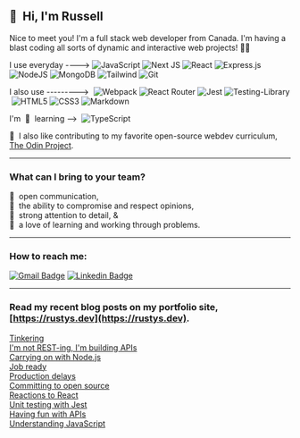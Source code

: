 ## 👋&nbsp; Hi, I'm Russell

Nice to meet you! I'm a full stack web developer from Canada. I'm having a blast coding all sorts of dynamic and interactive web projects! 🚀😃  


I use everyday ---->&nbsp;![JavaScript](https://img.shields.io/badge/-JavaScript-black?style=plastic&logo=javascript)&nbsp;![Next JS](https://img.shields.io/badge/Next-black?style=plastic&logo=next.js&logoColor=white)&nbsp;![React](https://img.shields.io/badge/-React-black?style=plastic&logo=react)&nbsp;![Express.js](https://img.shields.io/badge/express.js-%23404d59.svg?style=plastic&logo=express&logoColor=%2361DAFB)&nbsp;![NodeJS](https://img.shields.io/badge/node.js-6DA55F?style=plastic&logo=node.js&logoColor=white)&nbsp;![MongoDB](https://img.shields.io/badge/MongoDB-%234ea94b.svg?style=plastic&logo=mongodb&logoColor=white)&nbsp;![Tailwind](https://img.shields.io/badge/Tailwind_CSS-38B2AC?style=plastic&logo=tailwind-css&logoColor=white)&nbsp;![Git](https://img.shields.io/badge/-Git-black?style=plastic&logo=git)&nbsp;

I also use --------->&nbsp;&nbsp;![Webpack](https://img.shields.io/badge/webpack-%238DD6F9.svg?style=plastic&logo=webpack&logoColor=black)&nbsp;![React Router](https://img.shields.io/badge/React_Router-CA4245?style=plastic&logo=react-router&logoColor=white)&nbsp;![Jest](https://img.shields.io/badge/-jest-%23C21325?style=plastic&logo=jest&logoColor=white)&nbsp;![Testing-Library](https://img.shields.io/badge/-TestingLibrary-%23E33332?style=plastic&logo=testing-library&logoColor=white)&nbsp;![HTML5](https://img.shields.io/badge/-HTML5-E34F26?style=plastic&logo=html5&logoColor=white)&nbsp;![CSS3](https://img.shields.io/badge/-CSS3-1572B6?style=plastic&logo=css3)&nbsp;![Markdown](https://img.shields.io/badge/markdown-%23000000.svg?style=plastic&logo=markdown&logoColor=white)

I'm &nbsp;🌱&nbsp; learning -->&nbsp;&nbsp;![TypeScript](https://img.shields.io/badge/typescript-%23007ACC.svg?style=plastic&logo=typescript&logoColor=white)&nbsp;

🙌&nbsp; I also like contributing to my favorite open-source webdev curriculum, [The Odin Project](https://github.com/TheOdinProject).  

-----

### What can I bring to your team?

📡 &nbsp;open communication,  
🤝 &nbsp;the ability to compromise and respect opinions,  
👀 &nbsp;strong attention to detail, &  
🧩 &nbsp;a love of learning and working through problems.

-----


### How to reach me:

[![Gmail Badge](https://img.shields.io/badge/-russ.salonen@gmail.com-c14438?style=plastic&logo=Gmail&logoColor=white&link=mailto:russ.salonen@gmail.com)](mailto:russ.salonen@gmail.com)&nbsp;[![Linkedin Badge](https://img.shields.io/badge/-Russell_Salonen-blue?style=plastic&logo=Linkedin&logoColor=white&link=https://www.linkedin.com/in/russell-salonen-721513216/)](https://www.linkedin.com/in/russell-salonen-721513216/)


-----

### Read my recent blog posts on my portfolio site, [https://rustys.dev](https://rustys.dev).  

[Tinkering](https://rustys.dev//2022/04/14/tinkering.html)  
[I'm not REST-ing, I'm building APIs](https://rustys.dev/2022/02/17/not-resting-building-apis.html)  
[Carrying on with Node.js](https://rustys.dev/2022/01/17/carrying-on-with-node.html)  
[Job ready](https://rustys.dev/2022/01/09/job-ready.html)  
[Production delays](https://rustys.dev/2021/12/29/production-delays.html)  
[Committing to open source](https://rustys.dev/2021/12/13/committing-to-open-source.html)  
[Reactions to React](https://rustys.dev/2021/11/13/reactions-to-react.html)  
[Unit testing with Jest](https://rustys.dev/2021/10/18/unit-testing-with-jest.html)  
[Having fun with APIs](https://rustys.dev/2021/10/05/having-fun-with-apis.html)  
[Understanding JavaScript](https://rustys.dev/2021/09/11/understanding-javascript.html)

